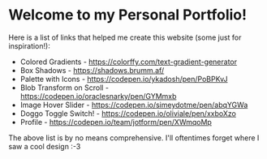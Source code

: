# Welcome to my Personal Portfolio!

Here is a list of links that helped me create this website (some just for inspiration!):

- Colored Gradients - https://colorffy.com/text-gradient-generator
- Box Shadows - https://shadows.brumm.af/
- Palette with Icons - https://codepen.io/ykadosh/pen/PoBPKvJ
- Blob Transform on Scroll - https://codepen.io/oraclesnarky/pen/GYMmxb
- Image Hover Slider - https://codepen.io/simeydotme/pen/abqYGWa
- Doggo Toggle Switch! - https://codepen.io/oliviale/pen/xxboXzo
- Profile - https://codepen.io/team/jotform/pen/XWmqoMp

The above list is by no means comprehensive. I'll oftentimes forget where I saw a cool design :-3
